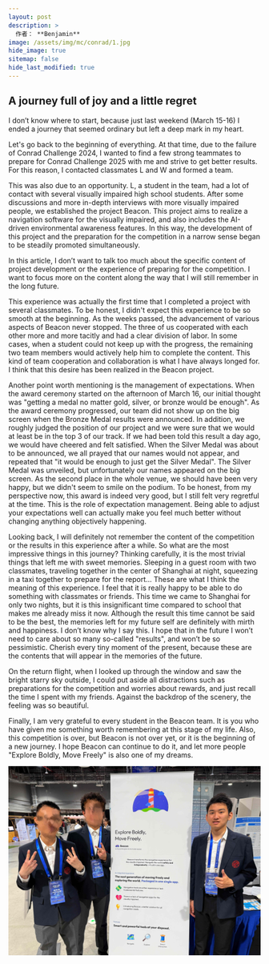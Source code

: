 ```yaml
---
layout: post
description: >
  作者： **Benjamin**
image: /assets/img/mc/conrad/1.jpg
hide_image: true
sitemap: false
hide_last_modified: true
---
```


## A journey full of joy and a little regret

I don’t know where to start, because just last weekend (March 15-16) I ended a journey that seemed ordinary but left a deep mark in my heart.

Let's go back to the beginning of everything. At that time, due to the failure of Conrad Challenge 2024, I wanted to find a few strong teammates to prepare for Conrad Challenge 2025 with me and strive to get better results. For this reason, I contacted classmates L and W and formed a team.

This was also due to an opportunity. L, a student in the team, had a lot of contact with several visually impaired high school students. After some discussions and more in-depth interviews with more visually impaired people, we established the project Beacon. This project aims to realize a navigation software for the visually impaired, and also includes the AI-driven environmental awareness features. In this way, the development of this project and the preparation for the competition in a narrow sense began to be steadily promoted simultaneously.

In this article, I don’t want to talk too much about the specific content of project development or the experience of preparing for the competition. I want to focus more on the content along the way that I will still remember in the long future.

This experience was actually the first time that I completed a project with several classmates. To be honest, I didn't expect this experience to be so smooth at the beginning. As the weeks passed, the advancement of various aspects of Beacon never stopped. The three of us cooperated with each other more and more tacitly and had a clear division of labor. In some cases, when a student could not keep up with the progress, the remaining two team members would actively help him to complete the content. This kind of team cooperation and collaboration is what I have always longed for. I think that this desire has been realized in the Beacon project.

Another point worth mentioning is the management of expectations. When the award ceremony started on the afternoon of March 16, our initial thought was "getting a medal no matter gold, silver, or bronze would be enough". As the award ceremony progressed, our team did not show up on the big screen when the Bronze Medal results were announced. In addition, we roughly judged the position of our project and we were sure that we would at least be in the top 3 of our track. If we had been told this result a day ago, we would have cheered and felt satisfied. When the Silver Medal was about to be announced, we all prayed that our names would not appear, and repeated that "it would be enough to just get the Silver Medal". The Silver Medal was unveiled, but unfortunately our names appeared on the big screen. As the second place in the whole venue, we should have been very happy, but we didn't seem to smile on the podium. To be honest, from my perspective now, this award is indeed very good, but I still felt very regretful at the time. This is the role of expectation management. Being able to adjust your expectations well can actually make you feel much better without changing anything objectively happening.

Looking back, I will definitely not remember the content of the competition or the results in this experience after a while. So what are the most impressive things in this journey? Thinking carefully, it is the most trivial things that left me with sweet memories. Sleeping in a guest room with two classmates, traveling together in the center of Shanghai at night, squeezing in a taxi together to prepare for the report... These are what I think the meaning of this experience. I feel that it is really happy to be able to do something with classmates or friends. This time we came to Shanghai for only two nights, but it is this insignificant time compared to school that makes me already miss it now. Although the result this time cannot be said to be the best, the memories left for my future self are definitely with mirth and happiness. I don’t know why I say this. I hope that in the future I won’t need to care about so many so-called "results", and won’t be so pessimistic. Cherish every tiny moment of the present, because these are the contents that will appear in the memories of the future.

On the return flight, when I looked up through the window and saw the bright starry sky outside, I could put aside all distractions such as preparations for the competition and worries about rewards, and just recall the time I spent with my friends. Against the backdrop of the scenery, the feeling was so beautiful.

Finally, I am very grateful to every student in the Beacon team. It is you who have given me something worth remembering at this stage of my life. Also, this competition is over, but Beacon is not over yet, or it is the beginning of a new journey. I hope Beacon can continue to do it, and let more people "Explore Boldly, Move Freely" is also one of my dreams.

![](../../assets/img/mc/conrad/1.jpg)